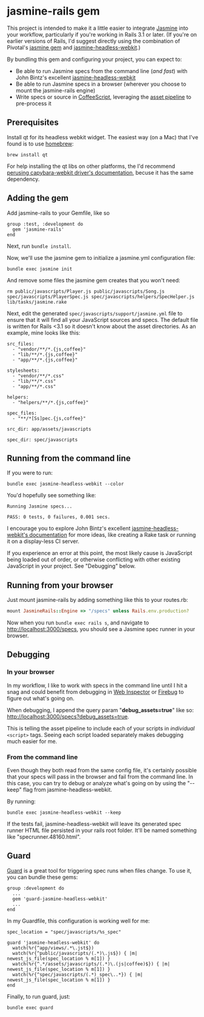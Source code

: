 # jasmine-rails gem

This project is intended to make it a little easier to integrate [Jasmine](https://github.com/pivotal/jasmine/wiki) into your workflow, particularly if you're working in Rails 3.1 or later. (If you're on earlier versions of Rails, I'd suggest directly using the combination of Pivotal's [jasmine gem](https://github.com/pivotal/jasmine-gem) and [jasmine-headless-webkit](http://johnbintz.github.com/jasmine-headless-webkit/).)

By bundling this gem and configuring your project, you can expect to:

* Be able to run Jasmine specs from the command line (*and fast*) with John Bintz's excellent [jasmine-headless-webkit](http://johnbintz.github.com/jasmine-headless-webkit/)
* Be able to run Jasmine specs in a browser (wherever you choose to mount the jasmine-rails engine)
* Write specs or source in [CoffeeScript](http://jashkenas.github.com/coffee-script/), leveraging the [asset pipeline](http://railscasts.com/episodes/279-understanding-the-asset-pipeline) to pre-process it

## Prerequisites

Install qt for its headless webkit widget. The easiest way (on a Mac) that I've found is to use [homebrew](https://github.com/mxcl/homebrew):

    brew install qt
    
For help installing the qt libs on other platforms, the I'd recommend [perusing capybara-webkit driver's documentation](https://github.com/thoughtbot/capybara-webkit), becuse it has the same dependency.

## Adding the gem

Add jasmine-rails to your Gemfile, like so

    group :test, :development do
      gem 'jasmine-rails'
    end

Next, run `bundle install`.

Now, we'll use the jasmine gem to initialize a jasmine.yml configuration file:

    bundle exec jasmine init

And remove some files the jasmine gem creates that you won't need:

    rm public/javascripts/Player.js public/javascripts/Song.js spec/javascripts/PlayerSpec.js spec/javascripts/helpers/SpecHelper.js lib/tasks/jasmine.rake 
    
Next, edit the generated `spec/javascripts/support/jasmine.yml` file to ensure that it will find all your JavaScript sources and specs. The default file is written for Rails <3.1 so it doesn't know about the asset directories. As an example, mine looks like this:

    src_files:
      - "vendor/**/*.{js,coffee}"
      - "lib/**/*.{js,coffee}"
      - "app/**/*.{js,coffee}"

    stylesheets:
      - "vendor/**/*.css"
      - "lib/**/*.css"
      - "app/**/*.css"

    helpers:
      - "helpers/**/*.{js,coffee}"

    spec_files:
      - "**/*[Ss]pec.{js,coffee}"

    src_dir: app/assets/javascripts

    spec_dir: spec/javascripts

## Running from the command line

If you were to run:

    bundle exec jasmine-headless-webkit --color
    
You'd hopefully see something like:

    Running Jasmine specs...

    PASS: 0 tests, 0 failures, 0.001 secs.

I encourage you to explore John Bintz's excellent [jasmine-headless-webkit's documentation](http://johnbintz.github.com/jasmine-headless-webkit/) for more ideas, like creating a Rake task or running it on a display-less CI server.

If you experience an error at this point, the most likely cause is JavaScript being loaded out of order, or otherwise conflicting with other existing JavaScript in your project. See "Debugging" below.

## Running from your browser

Just mount jasmine-rails by adding something like this to your routes.rb:

``` ruby
mount JasmineRails::Engine => "/specs" unless Rails.env.production?
```

Now when you run `bundle exec rails s`, and navigate to [http://localhost:3000/specs](http://localhost:3000/specs), you should see a Jasmine spec runner in your browser.

## Debugging

### In your browser

In my workflow, I like to work with specs in the command line until I hit a snag and could benefit from debugging in [Web Inspector](http://www.webkit.org/blog/1091/more-web-inspector-updates/) or [Firebug](http://getfirebug.com/) to figure out what's going on.

When debugging, I append the query param "**debug_assets=true**" like so: [http://localhost:3000/specs?debug_assets=true](http://localhost:3000/specs?debug_assets=true). 

This is telling the asset pipeline to include each of your scripts in *individual* `<script>` tags. Seeing each script loaded separately makes debugging much easier for me.
  
### From the command line

Even though they both read from the same config file, it's certainly possible that your specs will pass in the browser and fail from the command line. In this case, you can try to debug or analyze what's going on by using the "--keep" flag from jasmine-headless-webkit. 

By running:

    bundle exec jasmine-headless-webkit --keep

If the tests fail, jasmine-headless-webkit will leave its generated spec runner HTML file persisted in your rails root folder. It'll be named something like "specrunner.48160.html".

## Guard

[Guard](https://github.com/guard/guard) is a great tool for triggering spec runs when files change. To use it, you can bundle these gems:

    group :development do
      ...      
      gem 'guard-jasmine-headless-webkit'
      ...
    end

In my Guardfile, this configuration is working well for me:

    spec_location = "spec/javascripts/%s_spec"

    guard 'jasmine-headless-webkit' do
      watch(%r{^app/views/.*\.jst$})
      watch(%r{^public/javascripts/(.*)\.js$}) { |m| newest_js_file(spec_location % m[1]) }
      watch(%r{^.*/assets/javascripts/(.*)\.(js|coffee)$}) { |m| newest_js_file(spec_location % m[1]) }
      watch(%r{^spec/javascripts/(.*)_spec\..*}) { |m| newest_js_file(spec_location % m[1]) }
    end

Finally, to run guard, just:

    bundle exec guard
